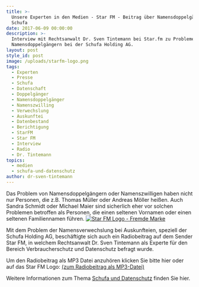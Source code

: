 ```yaml
---
title: >-
  Unsere Experten in den Medien - Star FM - Beitrag über Namensdoppelgänger und
  Schufa
date: 2017-06-09 00:00:00
description: >-
  Interview mit Rechtsanwalt Dr. Sven Tintemann bei Star.fm zu Problemen mit
  Namensdoppelgängern bei der Schufa Holding AG.
layout: post
style_id: post
image: /uploads/starfm-logo.png
tags:
  - Experten
  - Presse
  - Schufa
  - Datenschaft
  - Doppelgänger
  - Namensdoppelgänger
  - Namenszwilling
  - Verwechslung
  - Auskunftei
  - Datenbestand
  - Berichtigung
  - StarFM
  - Star FM
  - Interview
  - Radio
  - Dr. Tintemann
topics:
  - medien
  - schufa-und-datenschutz
author: dr-sven-tintemann
---
```

Das Problem von Namensdoppelgängern oder Namenszwilligen haben nicht nur Personen, die z.B. Thomas Müller oder Andreas Möller heißen. Auch Sandra Schmidt oder Michael Maier sind sicherlich eher vor solchen Problemen betroffen als Personen, die einen seltenen Vornamen oder einen seltenen Familiennamen führen. [![Star FM Logo - Fremde Marke](/uploads/versions/starfm-logo---x----200-200x---.png)](/uploads/tintemann-de/StarFM-Dokumentation.mp3)

Mit dem Problem der Namensverwechslung bei Auskunfteien, speziell der Schufa Holding AG, beschäftigte sich auch ein Radiobeitrag auf dem Sender Star FM, in welchem Rechtsanwalt Dr. Sven Tintemann als Experte für den Bereich Verbraucherschutz und Datenschutz befragt wurde.

Um den Radiobeitrag als MP3 Datei anzuhören klicken Sie bitte hier oder auf das Star FM Logo: [(zum Radiobeitrag als MP3-Datei)](/uploads/tintemann-de/StarFM-Dokumentation.mp3)

Weitere Informationen zum Thema [Schufa und Datenschutz](/themen/schufa-und-datenschutz/)&nbsp;finden Sie hier.&nbsp;